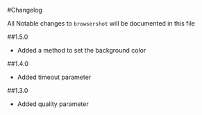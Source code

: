 #Changelog

All Notable changes to `browsershot` will be documented in this file

##1.5.0
- Added a method to set the background color

##1.4.0
- Added timeout parameter

##1.3.0
- Added quality parameter
